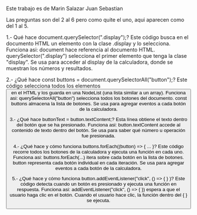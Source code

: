 Este trabajo es de Marin Salazar Juan Sebastian

Las preguntas son del 2 al 6 pero como quite el uno, aqui aparecen como del 1 al 5.

1.- Qué hace document.querySelector(".display");?
Este código busca en el documento HTML un elemento con la clase .display y lo selecciona.
Funciona asi: 
document hace referencia al documento HTML.
querySelector(".display") selecciona el primer elemento que tenga la clase "display".
Se usa para acceder al display de la calculadora, donde se muestran los números y resultados.

2.- ¿Qué hace const buttons = document.querySelectorAll("button");?
Este código selecciona todos los elementos <button> en el HTML y los guarda en una NodeList (una lista similar a un array).
Funciona asi: 
querySelectorAll("button") selecciona todos los botones del documento.
const buttons almacena la lista de botones.
Se usa para agregar eventos a cada botón de la calculadora.

3.- ¿Qué hace buttonText = button.textContent;?
Esta línea obtiene el texto dentro del botón que se ha presionado.
Funciona asi: 
button.textContent accede al contenido de texto dentro del botón.
Se usa para saber qué número u operación fue presionada.

4.- ¿Qué hace y cómo funciona buttons.forEach((button) => { ... }?
Este código recorre todos los botones de la calculadora y ejecuta una función en cada uno.
Funciona asi: 
buttons.forEach(...) itera sobre cada botón en la lista de botones.
button representa cada botón individual en cada iteración.
Se usa para agregar eventos a cada botón de la calculadora.

5.- ¿Qué hace y cómo funciona button.addEventListener("click", () => { } )?
Este código detecta cuando un botón es presionado y ejecuta una función en respuesta.
Funciona asi: 
addEventListener("click", () => { }) espera a que el usuario haga clic en el botón.
Cuando el usuario hace clic, la función dentro del { } se ejecuta.


